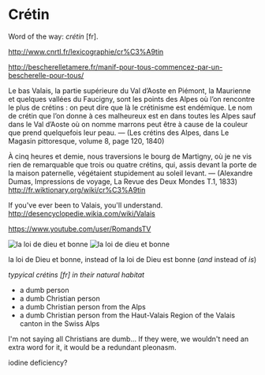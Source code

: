 Crétin
===

Word of the way: *crétin* [fr].

http://www.cnrtl.fr/lexicographie/cr%C3%A9tin

http://bescherelletamere.fr/manif-pour-tous-commencez-par-un-bescherelle-pour-tous/

Le bas Valais, la partie supérieure du Val d’Aoste en Piémont, la Maurienne et quelques vallées du Faucigny, sont les points des Alpes où l’on rencontre le plus de crétins : on peut dire que là le crétinisme est endémique. Le nom de crétin que l’on donne à ces malheureux est en dans toutes les Alpes sauf dans le Val d’Aoste où on nomme marrons peut être à cause de la couleur que prend quelquefois leur peau. — (Les crétins des Alpes, dans Le Magasin pittoresque, volume 8, page 120, 1840)


À cinq heures et demie, nous traversions le bourg de Martigny, où je ne vis rien de remarquable que trois ou quatre crétins, qui, assis devant la porte de la maison paternelle, végétaient stupidement au soleil levant. — (Alexandre Dumas, Impressions de voyage, La Revue des Deux Mondes T.1, 1833)
http://fr.wiktionary.org/wiki/cr%C3%A9tin

If you've ever been to Valais, you'll understand.
http://desencyclopedie.wikia.com/wiki/Valais

https://www.youtube.com/user/RomandsTV


![la loi de dieu et bonne](manifpourtous.jpg)
![la loi de dieu et bonne](manifpourtous2.jpg)

la loi de Dieu et bonne, instead of la loi de Dieu est bonne
(*and* instead of *is*)

*typyical crétins [fr] in their natural habitat*


- a dumb person
- a dumb Christian person
- a dumb Christian person from the Alps
- a dumb Christian person from the Haut-Valais Region of the Valais canton in the Swiss Alps

I'm not saying all Christians are dumb... If they were, we wouldn't need an extra word for it, it would be a redundant pleonasm.

iodine deficiency?
